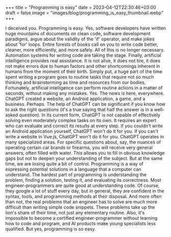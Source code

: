 +++
title = "Programming is easy"
date = 2023-04-12T22:30:46+03:00
draft = false
image = "images/blog/programming_is_easy_thumbnail.webp"
+++

I deceived you. Programming is easy. Yes, software developers have written huge mountains of documents on clean code, software development paradigms, argue about the validity of the 'if' operator, and make jokes about 'for' loops. Entire forests of books call on you to write code better, cleaner, more efficiently, and more safely. All of this is no longer necessary. Automation systems for writing code are taking the stage.
Finally, artificial intelligence provides real assistance. It is not alive, it does not tire, it does not make errors due to human factors and other shortcomings inherent in humans from the moment of their birth. Simply put, a huge part of the time spent writing a program goes to routine tasks that require not so much thinking and brainstorming as time and resources from our bodies. Fortunately, artificial intelligence can perform routine actions in a matter of seconds, without making any mistakes.
Yes.
The news is here, everywhere. ChatGPT created a website, an Android application, a game, and a business.
Perhaps.
The help of ChatGPT can be significant if you know how to ask the right questions (it's a true saying that half the answer is in a well-asked question). In its current form, ChatGPT is not capable of effectively solving even moderately complex tasks on its own. It requires an expert who can evaluate and correct its results at every step. If you couldn't write an Android application yourself, ChatGPT won't do it for you. If you can't write a website in Vue.js, ChatGPT won't do it for you. ChatGPT operates in many specialized areas. For specific questions about, say, the nuances of operating certain car brands or firearms, you will receive very general answers, often filled with water. This allows you to fill in obvious knowledge gaps but not to deepen your understanding of the subject.
But at the same time, we are losing quite a bit of control. Programming is a way of expressing potential solutions in a language that a computer can understand. The hardest part of programming is understanding the problem, finding a solution, testing it, and evaluating its correctness. Most engineer-programmers are quite good at understanding code. Of course, they google a lot of stuff every day, but in general, they are confident in the syntax, tools, and programming methods at their disposal.
And more often than not, the real problems that an engineer has to solve are much more difficult than writing simple code snippets. These problems take up the lion's share of their time, not just any elementary routine.
Also, it's impossible to become a certified engineer-programmer without learning how to code and program, and AI products make young specialists less qualified.
But yes, programming is so easy.
